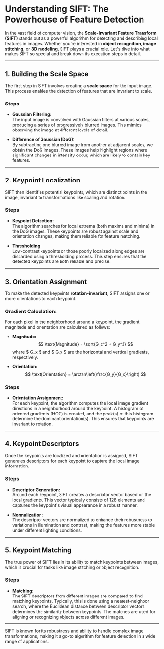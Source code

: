 # Understanding SIFT: The Powerhouse of Feature Detection

In the vast field of computer vision, the **Scale-Invariant Feature Transform (SIFT)** stands out as a powerful algorithm for detecting and describing local features in images. Whether you’re interested in **object recognition**, **image stitching**, or **3D modeling**, SIFT plays a crucial role. Let's dive into what makes SIFT so special and break down its execution steps in detail.

---

## 1. Building the Scale Space

The first step in SIFT involves creating a **scale space** for the input image. This process enables the detection of features that are invariant to scale.

### Steps:

- **Gaussian Filtering:**  
  The input image is convolved with Gaussian filters at various scales, producing a series of progressively blurred images. This mimics observing the image at different levels of detail.

- **Difference of Gaussian (DoG):**  
  By subtracting one blurred image from another at adjacent scales, we obtain the DoG images. These images help highlight regions where significant changes in intensity occur, which are likely to contain key features.

---

## 2. Keypoint Localization

SIFT then identifies potential keypoints, which are distinct points in the image, invariant to transformations like scaling and rotation.

### Steps:

- **Keypoint Detection:**  
  The algorithm searches for local extrema (both maxima and minima) in the DoG images. These keypoints are robust against scale and orientation changes, making them reliable for feature matching.

- **Thresholding:**  
  Low-contrast keypoints or those poorly localized along edges are discarded using a thresholding process. This step ensures that the detected keypoints are both reliable and precise.

---

## 3. Orientation Assignment

To make the detected keypoints **rotation-invariant**, SIFT assigns one or more orientations to each keypoint. 

### Gradient Calculation:

For each pixel in the neighborhood around a keypoint, the gradient magnitude and orientation are calculated as follows:

- **Magnitude:**
  $$
  \text{Magnitude} = \sqrt{G_x^2 + G_y^2}
  $$
  where $ G_x $ and $ G_y $ are the horizontal and vertical gradients, respectively.

- **Orientation:**
  $$
  \text{Orientation} = \arctan\left(\frac{G_y}{G_x}\right)
  $$

### Steps:

- **Orientation Assignment:**  
  For each keypoint, the algorithm computes the local image gradient directions in a neighborhood around the keypoint. A histogram of oriented gradients (HOG) is created, and the peak(s) of this histogram determine the dominant orientation(s). This ensures that keypoints are invariant to rotation.

---

## 4. Keypoint Descriptors

Once the keypoints are localized and orientation is assigned, SIFT generates descriptors for each keypoint to capture the local image information.

### Steps:

- **Descriptor Generation:**  
  Around each keypoint, SIFT creates a descriptor vector based on the local gradients. This vector typically consists of 128 elements and captures the keypoint's visual appearance in a robust manner.

- **Normalization:**  
  The descriptor vectors are normalized to enhance their robustness to variations in illumination and contrast, making the features more stable under different lighting conditions.

---

## 5. Keypoint Matching

The true power of SIFT lies in its ability to match keypoints between images, which is crucial for tasks like image stitching or object recognition.

### Steps:

- **Matching:**  
  The SIFT descriptors from different images are compared to find matching keypoints. Typically, this is done using a nearest-neighbor search, where the Euclidean distance between descriptor vectors determines the similarity between keypoints. The matches are used for aligning or recognizing objects across different images.

---

SIFT is known for its robustness and ability to handle complex image transformations, making it a go-to algorithm for feature detection in a wide range of applications.
